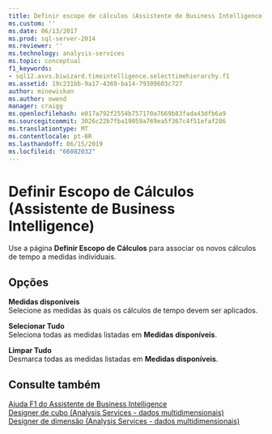 ```yaml
---
title: Definir escopo de cálculos (Assistente de Business Intelligence) | Microsoft Docs
ms.custom: ''
ms.date: 06/13/2017
ms.prod: sql-server-2014
ms.reviewer: ''
ms.technology: analysis-services
ms.topic: conceptual
f1_keywords:
- sql12.asvs.biwizard.timeintelligence.selecttimehierarchy.f1
ms.assetid: 19c231bb-9a17-4369-ba14-79309603c727
author: minewiskan
ms.author: owend
manager: craigg
ms.openlocfilehash: e017a792f2554b757170a7669b83fada43dfb6a9
ms.sourcegitcommit: 3026c22b7fba19059a769ea5f367c4f51efaf286
ms.translationtype: MT
ms.contentlocale: pt-BR
ms.lasthandoff: 06/15/2019
ms.locfileid: "66082032"
---
```

# <a name="define-scope-of-calculations-business-intelligence-wizard"></a>Definir Escopo de Cálculos (Assistente de Business Intelligence)
  Use a página **Definir Escopo de Cálculos** para associar os novos cálculos de tempo a medidas individuais.  
  
## <a name="options"></a>Opções  
 **Medidas disponíveis**  
 Selecione as medidas às quais os cálculos de tempo devem ser aplicados.  
  
 **Selecionar Tudo**  
 Seleciona todas as medidas listadas em **Medidas disponíveis**.  
  
 **Limpar Tudo**  
 Desmarca todas as medidas listadas em **Medidas disponíveis**.  
  
## <a name="see-also"></a>Consulte também  
 [Ajuda F1 do Assistente de Business Intelligence](business-intelligence-wizard-f1-help.md)   
 [Designer de cubo &#40;Analysis Services - dados multidimensionais&#41;](cube-designer-analysis-services-multidimensional-data.md)   
 [Designer de dimensão &#40;Analysis Services - dados multidimensionais&#41;](dimension-designer-analysis-services-multidimensional-data.md)  
  
  
